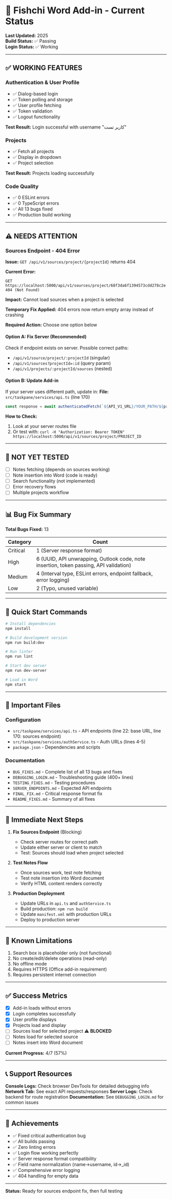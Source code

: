 # 🎯 Fishchi Word Add-in - Current Status

**Last Updated:** 2025  
**Build Status:** ✅ Passing  
**Login Status:** ✅ Working

---

## ✅ WORKING FEATURES

### Authentication & User Profile
- ✅ Dialog-based login
- ✅ Token polling and storage
- ✅ User profile fetching
- ✅ Token validation
- ✅ Logout functionality

**Test Result:** Login successful with username "کاربر تست"

### Projects
- ✅ Fetch all projects
- ✅ Display in dropdown
- ✅ Project selection

**Test Result:** Projects loading successfully

### Code Quality
- ✅ 0 ESLint errors
- ✅ 0 TypeScript errors
- ✅ All 13 bugs fixed
- ✅ Production build working

---

## ⚠️ NEEDS ATTENTION

### Sources Endpoint - 404 Error
**Issue:** `GET /api/v1/sources/project/{projectId}` returns 404

**Current Error:**
```
GET https://localhost:5000/api/v1/sources/project/68f3da6f1394573cdd278c2e 404 (Not Found)
```

**Impact:** Cannot load sources when a project is selected

**Temporary Fix Applied:** 404 errors now return empty array instead of crashing

**Required Action:** Choose one option below

#### Option A: Fix Server (Recommended)
Check if endpoint exists on server. Possible correct paths:
- `/api/v1/source/project/:projectId` (singular)
- `/api/v1/sources?projectId=:id` (query param)
- `/api/v1/projects/:projectId/sources` (nested)

#### Option B: Update Add-in
If your server uses different path, update in:
**File:** `src/taskpane/services/api.ts` (line 170)
```typescript
const response = await authenticatedFetch(`${API_V1_URL}/YOUR_PATH/${projectId}`);
```

**How to Check:**
1. Look at your server routes file
2. Or test with: `curl -H "Authorization: Bearer TOKEN" https://localhost:5000/api/v1/sources/project/PROJECT_ID`

---

## 🧪 NOT YET TESTED

- [ ] Notes fetching (depends on sources working)
- [ ] Note insertion into Word (code is ready)
- [ ] Search functionality (not implemented)
- [ ] Error recovery flows
- [ ] Multiple projects workflow

---

## 📊 Bug Fix Summary

**Total Bugs Fixed:** 13

| Category | Count |
|----------|-------|
| Critical | 1 (Server response format) |
| High | 6 (UUID, API unwrapping, Outlook code, note insertion, token passing, API validation) |
| Medium | 4 (Interval type, ESLint errors, endpoint fallback, error logging) |
| Low | 2 (Typo, unused variable) |

---

## 🚀 Quick Start Commands

```bash
# Install dependencies
npm install

# Build development version
npm run build:dev

# Run linter
npm run lint

# Start dev server
npm run dev-server

# Load in Word
npm start
```

---

## 📁 Important Files

### Configuration
- `src/taskpane/services/api.ts` - API endpoints (line 22: base URL, line 170: sources endpoint)
- `src/taskpane/services/authService.ts` - Auth URLs (lines 4-5)
- `package.json` - Dependencies and scripts

### Documentation
- `BUG_FIXES.md` - Complete list of all 13 bugs and fixes
- `DEBUGGING_LOGIN.md` - Troubleshooting guide (400+ lines)
- `TESTING_FIXES.md` - Testing procedures
- `SERVER_ENDPOINTS.md` - Expected API endpoints
- `FINAL_FIX.md` - Critical response format fix
- `README_FIXES.md` - Summary of all fixes

---

## 🎯 Immediate Next Steps

1. **Fix Sources Endpoint** (Blocking)
   - Check server routes for correct path
   - Update either server or client to match
   - Test: Sources should load when project selected

2. **Test Notes Flow**
   - Once sources work, test note fetching
   - Test note insertion into Word document
   - Verify HTML content renders correctly

3. **Production Deployment**
   - Update URLs in `api.ts` and `authService.ts`
   - Build production: `npm run build`
   - Update `manifest.xml` with production URLs
   - Deploy to production server

---

## 🐛 Known Limitations

1. Search box is placeholder only (not functional)
2. No create/edit/delete operations (read-only)
3. No offline mode
4. Requires HTTPS (Office add-in requirement)
5. Requires persistent internet connection

---

## ✅ Success Metrics

- [x] Add-in loads without errors
- [x] Login completes successfully
- [x] User profile displays
- [x] Projects load and display
- [ ] Sources load for selected project ⚠️ **BLOCKED**
- [ ] Notes load for selected source
- [ ] Notes insert into Word document

**Current Progress:** 4/7 (57%)

---

## 📞 Support Resources

**Console Logs:** Check browser DevTools for detailed debugging info
**Network Tab:** See exact API requests/responses
**Server Logs:** Check backend for route registration
**Documentation:** See `DEBUGGING_LOGIN.md` for common issues

---

## 🎉 Achievements

- ✅ Fixed critical authentication bug
- ✅ All builds passing
- ✅ Zero linting errors
- ✅ Login flow working perfectly
- ✅ Server response format compatibility
- ✅ Field name normalization (name→username, id→_id)
- ✅ Comprehensive error logging
- ✅ 404 handling for empty data

---

**Status:** Ready for sources endpoint fix, then full testing